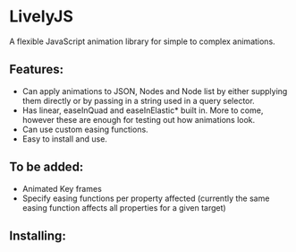 # LivelyJS
A flexible JavaScript animation library for simple to complex animations.

## Features: 
* Can apply animations to JSON, Nodes and Node list by either supplying them directly or by passing in a string used in a query selector.
* Has linear, easeInQuad and easeInElastic* built in. More to come, however these are enough for testing out how animations look.
* Can use custom easing functions.
* Easy to install and use.

## To be added:
* Animated Key frames
* Specify easing functions per property affected (currently the same easing function affects all properties for a given target)


## Installing:
 
